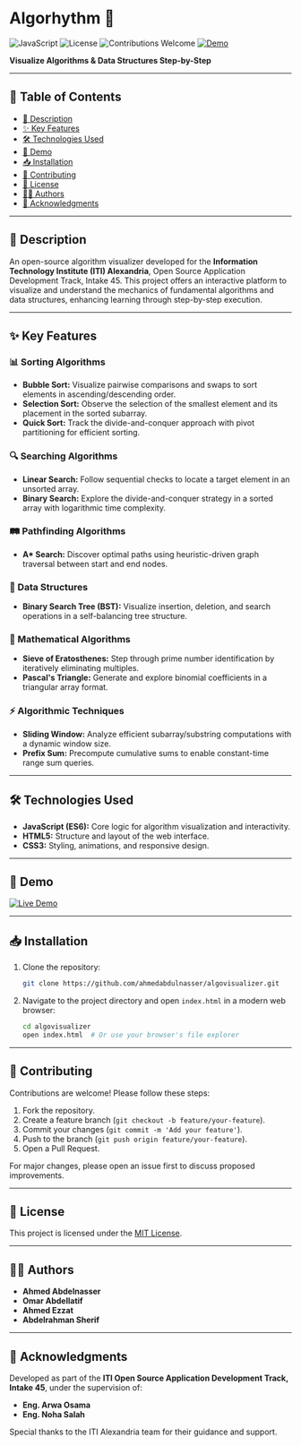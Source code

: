 # Algorhythm 🚀

![JavaScript](https://img.shields.io/badge/JavaScript-ES6-yellow) ![License](https://img.shields.io/badge/License-MIT-blue) ![Contributions Welcome](https://img.shields.io/badge/Contributions-Welcome-brightgreen) [![Demo](https://img.shields.io/badge/Demo-Live-blue)](#demo)

**Visualize Algorithms & Data Structures Step-by-Step**

---

## 📌 Table of Contents
- [📖 Description](#description)
- [✨ Key Features](#key-features)
- [🛠️ Technologies Used](#technologies-used)
- [🎥 Demo](#demo)
- [📥 Installation](#installation)
- [🤝 Contributing](#contributing)
- [📜 License](#license)
- [👨‍💻 Authors](#authors)
- [🙏 Acknowledgments](#acknowledgments)

---

## 📖 Description
An open-source algorithm visualizer developed for the **Information Technology Institute (ITI) Alexandria**, Open Source Application Development Track, Intake 45. This project offers an interactive platform to visualize and understand the mechanics of fundamental algorithms and data structures, enhancing learning through step-by-step execution.

---

## ✨ Key Features

### 📊 Sorting Algorithms
- **Bubble Sort:** Visualize pairwise comparisons and swaps to sort elements in ascending/descending order.
- **Selection Sort:** Observe the selection of the smallest element and its placement in the sorted subarray.
- **Quick Sort:** Track the divide-and-conquer approach with pivot partitioning for efficient sorting.

### 🔍 Searching Algorithms
- **Linear Search:** Follow sequential checks to locate a target element in an unsorted array.
- **Binary Search:** Explore the divide-and-conquer strategy in a sorted array with logarithmic time complexity.

### 🛤️ Pathfinding Algorithms
- **A\* Search:** Discover optimal paths using heuristic-driven graph traversal between start and end nodes.

### 🌳 Data Structures
- **Binary Search Tree (BST):** Visualize insertion, deletion, and search operations in a self-balancing tree structure.

### 🔢 Mathematical Algorithms
- **Sieve of Eratosthenes:** Step through prime number identification by iteratively eliminating multiples.
- **Pascal's Triangle:** Generate and explore binomial coefficients in a triangular array format.

### ⚡ Algorithmic Techniques
- **Sliding Window:** Analyze efficient subarray/substring computations with a dynamic window size.
- **Prefix Sum:** Precompute cumulative sums to enable constant-time range sum queries.

---

## 🛠️ Technologies Used
- **JavaScript (ES6):** Core logic for algorithm visualization and interactivity.
- **HTML5:** Structure and layout of the web interface.
- **CSS3:** Styling, animations, and responsive design.

---

## 🎥 Demo
[![Live Demo](https://img.shields.io/badge/Demo-Click%20Here-blue)](https://drive.google.com/file/d/1rhAyQgJHhSxZFp8LBvPg38-1UgN3DScE/view)

---

## 📥 Installation
1. Clone the repository:
   ```bash
   git clone https://github.com/ahmedabdulnasser/algovisualizer.git
   ```
2. Navigate to the project directory and open `index.html` in a modern web browser:
   ```bash
   cd algovisualizer
   open index.html  # Or use your browser's file explorer
   ```

---

## 🤝 Contributing
Contributions are welcome! Please follow these steps:
1. Fork the repository.
2. Create a feature branch (`git checkout -b feature/your-feature`).
3. Commit your changes (`git commit -m 'Add your feature'`).
4. Push to the branch (`git push origin feature/your-feature`).
5. Open a Pull Request.

For major changes, please open an issue first to discuss proposed improvements.

---

## 📜 License
This project is licensed under the [MIT License](LICENSE).

---

## 👨‍💻 Authors
- **Ahmed Abdelnasser**
- **Omar Abdellatif**
- **Ahmed Ezzat**
- **Abdelrahman Sherif**

---

## 🙏 Acknowledgments
Developed as part of the **ITI Open Source Application Development Track, Intake 45**, under the supervision of:
- **Eng. Arwa Osama**
- **Eng. Noha Salah**

Special thanks to the ITI Alexandria team for their guidance and support.
